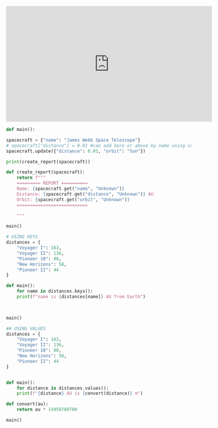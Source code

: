 
<iframe width="560" height="315" 
src="https://video.cs50.io/yPyFlO8G6rw" 
title="YouTube video player" 
frameborder="0" 
allow="accelerometer; autoplay; clipboard-write; encrypted-media; gyroscope; picture-in-picture" 
allowfullscreen></iframe>

```python
def main():

spacecraft = {"name": "James Webb Space Telescope"}
# spacecraft["distance"] = 0.01 #can add here or above by name using comma to separate
spacecraft.update({"distance": 0.01, "orbit": "Sun"})

print(create_report(spacecraft))

def create_report(spacecraft):
	return f"""
	========= REPORT ==========
	Name: {spacecraft.get("name", "Unknown")}
	Distance: {spacecraft.get("distance", "Unknown")} AU
	Orbit: {spacecraft.get("orbit", "Unknown")}
	===========================

	"""

main()
```


```python
# USING KEYS
distances = {
	"Voyager I": 163,
	"Voyager II": 136,
	"Pioneer 10": 80,
	"New Horizons": 58,
	"Pioneer II": 44
}

def main():
	for name in distances.keys():
	print(f"name is {distances[name]} AU from Earth")

  

main()
```

```python
## USING VALUES
distances = {
	"Voyager I": 163,
	"Voyager II": 136,
	"Pioneer 10": 80,
	"New Horizons": 58,
	"Pioneer II": 44
}


def main():
	for distance in distances.values():
	print(f"{distance} AU is {convert(distance)} m")

def convert(au):
	return au * 14959780700

main()
```